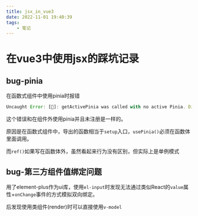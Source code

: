 ```yaml
---
title: jsx_in_vue3
date: 2022-11-01 19:40:39
tags:
    - 笔记
---
```


# 在vue3中使用jsx的踩坑记录

## bug-pinia

在函数式组件中使用pinia时报错

```javascript
Uncaught Error: [🍍]: getActivePinia was called with no active Pinia. Did you forget to install piina?
````

这个错误和在组件外使用pinia并且未注册是一样的。

原因是在函数式组件中，导出的函数相当于`setup`入口，`usePinia()`必须在函数体里面调用。

而`ref()`如果写在函数体外，虽然看起来行为没有区别，但实际上是单例模式

## bug-第三方组件值绑定问题

用了element-plus作为ui库，使用`el-input`时发现无法通过类似React的`value`属性+`onChange`事件的方式模拟双向绑定。

后发现使用类组件(render)时可以直接使用`v-model`
